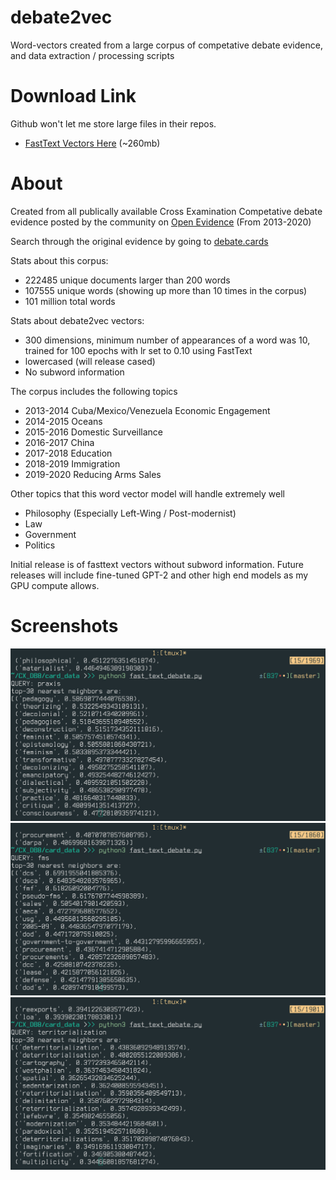 # debate2vec
Word-vectors created from a large corpus of competative debate evidence, and data extraction / processing scripts

# Download Link
Github won't let me store large files in their repos. 
* [FastText Vectors Here](https://drive.google.com/file/d/1m-CwPcaIUun4qvg69Hx2gom9dMScuQwS/view?usp=sharing) (~260mb)


# About 

Created from all publically available Cross Examination Competative debate evidence posted by the community on [Open Evidence](https://openev.debatecoaches.org/) (From 2013-2020)

Search through the original evidence by going to [debate.cards](http://debate.cards/)

Stats about this corpus: 
* 222485 unique documents larger than 200 words
* 107555 unique words (showing up more than 10 times in the corpus)
* 101 million total words

Stats about debate2vec vectors: 
* 300 dimensions, minimum number of appearances of a word was 10, trained for 100 epochs with lr set to 0.10 using FastText
* lowercased (will release cased)
* No subword information

The corpus includes the following topics 

* 2013-2014 Cuba/Mexico/Venezuela Economic Engagement
* 2014-2015 Oceans
* 2015-2016 Domestic Surveillance
* 2016-2017 China
* 2017-2018 Education
* 2018-2019 Immigration
* 2019-2020 Reducing Arms Sales

Other topics that this word vector model will handle extremely well

* Philosophy (Especially Left-Wing / Post-modernist)
* Law
* Government 
* Politics


Initial release is of fasttext vectors without subword information. Future releases will include fine-tuned GPT-2 and other high end models as my GPU compute allows. 

# Screenshots
![](https://github.com/Hellisotherpeople/debate2vec/blob/master/debate2vec.jpg)
![](https://github.com/Hellisotherpeople/debate2vec/blob/master/debate2vec2.jpg)
![](https://github.com/Hellisotherpeople/debate2vec/blob/master/debate2vec3.jpg)
